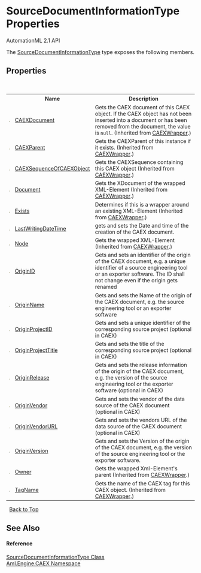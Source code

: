# SourceDocumentInformationType Properties
AutomationML 2.1 API 

The <a href="T_Aml_Engine_CAEX_SourceDocumentInformationType">SourceDocumentInformationType</a> type exposes the following members.


## Properties
&nbsp;<table><tr><th></th><th>Name</th><th>Description</th></tr><tr><td>![Public property](media/pubproperty.gif "Public property")</td><td><a href="P_Aml_Engine_CAEX_CAEXWrapper_CAEXDocument">CAEXDocument</a></td><td>
Gets the CAEX document of this CAEX object. If the CAEX object has not been inserted into a document or has been removed from the document, the value is `null`.
 (Inherited from <a href="T_Aml_Engine_CAEX_CAEXWrapper">CAEXWrapper</a>.)</td></tr><tr><td>![Public property](media/pubproperty.gif "Public property")</td><td><a href="P_Aml_Engine_CAEX_CAEXWrapper_CAEXParent">CAEXParent</a></td><td>
Gets the CAEXParent of this instance if it exists.
 (Inherited from <a href="T_Aml_Engine_CAEX_CAEXWrapper">CAEXWrapper</a>.)</td></tr><tr><td>![Public property](media/pubproperty.gif "Public property")</td><td><a href="P_Aml_Engine_CAEX_CAEXWrapper_CAEXSequenceOfCAEXObject">CAEXSequenceOfCAEXObject</a></td><td>
Gets the CAEXSequence containing this CAEX object
 (Inherited from <a href="T_Aml_Engine_CAEX_CAEXWrapper">CAEXWrapper</a>.)</td></tr><tr><td>![Public property](media/pubproperty.gif "Public property")</td><td><a href="P_Aml_Engine_CAEX_CAEXWrapper_Document">Document</a></td><td>
Gets the XDocument of the wrapped XML-Element
 (Inherited from <a href="T_Aml_Engine_CAEX_CAEXWrapper">CAEXWrapper</a>.)</td></tr><tr><td>![Public property](media/pubproperty.gif "Public property")</td><td><a href="P_Aml_Engine_CAEX_CAEXWrapper_Exists">Exists</a></td><td>
Determines if this is a wrapper around an existing XML-Element
 (Inherited from <a href="T_Aml_Engine_CAEX_CAEXWrapper">CAEXWrapper</a>.)</td></tr><tr><td>![Public property](media/pubproperty.gif "Public property")</td><td><a href="P_Aml_Engine_CAEX_SourceDocumentInformationType_LastWritingDateTime">LastWritingDateTime</a></td><td>
gets and sets the Date and time of the creation of the CAEX document.</td></tr><tr><td>![Public property](media/pubproperty.gif "Public property")</td><td><a href="P_Aml_Engine_CAEX_CAEXWrapper_Node">Node</a></td><td>
Gets the wrapped XML-Element
 (Inherited from <a href="T_Aml_Engine_CAEX_CAEXWrapper">CAEXWrapper</a>.)</td></tr><tr><td>![Public property](media/pubproperty.gif "Public property")</td><td><a href="P_Aml_Engine_CAEX_SourceDocumentInformationType_OriginID">OriginID</a></td><td>
Gets and sets an identifier of the origin of the CAEX document, e.g. a unique identifier of a source engineering tool or an exporter software. The ID shall not change even if the origin gets renamed</td></tr><tr><td>![Public property](media/pubproperty.gif "Public property")</td><td><a href="P_Aml_Engine_CAEX_SourceDocumentInformationType_OriginName">OriginName</a></td><td>
Gets and sets the Name of the origin of the CAEX document, e.g. the source engineering tool or an exporter software</td></tr><tr><td>![Public property](media/pubproperty.gif "Public property")</td><td><a href="P_Aml_Engine_CAEX_SourceDocumentInformationType_OriginProjectID">OriginProjectID</a></td><td>
Gets and sets a unique identifier of the corresponding source project (optional in CAEX)</td></tr><tr><td>![Public property](media/pubproperty.gif "Public property")</td><td><a href="P_Aml_Engine_CAEX_SourceDocumentInformationType_OriginProjectTitle">OriginProjectTitle</a></td><td>
Gets and sets the title of the corresponding source project (optional in CAEX)</td></tr><tr><td>![Public property](media/pubproperty.gif "Public property")</td><td><a href="P_Aml_Engine_CAEX_SourceDocumentInformationType_OriginRelease">OriginRelease</a></td><td>
Gets and sets the release information of the origin of the CAEX document, e.g. the version of the source engineering tool or the exporter software (optional in CAEX)</td></tr><tr><td>![Public property](media/pubproperty.gif "Public property")</td><td><a href="P_Aml_Engine_CAEX_SourceDocumentInformationType_OriginVendor">OriginVendor</a></td><td>
Gets and sets the vendor of the data source of the CAEX document (optional in CAEX)</td></tr><tr><td>![Public property](media/pubproperty.gif "Public property")</td><td><a href="P_Aml_Engine_CAEX_SourceDocumentInformationType_OriginVendorURL">OriginVendorURL</a></td><td>
Gets and sets the vendors URL of the data source of the CAEX document (optional in CAEX)</td></tr><tr><td>![Public property](media/pubproperty.gif "Public property")</td><td><a href="P_Aml_Engine_CAEX_SourceDocumentInformationType_OriginVersion">OriginVersion</a></td><td>
Gets and sets the Version of the origin of the CAEX document, e.g. the version of the source engineering tool or the exporter software.</td></tr><tr><td>![Public property](media/pubproperty.gif "Public property")</td><td><a href="P_Aml_Engine_CAEX_CAEXWrapper_Owner">Owner</a></td><td>
Gets the wrapped Xml-Element's parent
 (Inherited from <a href="T_Aml_Engine_CAEX_CAEXWrapper">CAEXWrapper</a>.)</td></tr><tr><td>![Public property](media/pubproperty.gif "Public property")</td><td><a href="P_Aml_Engine_CAEX_CAEXWrapper_TagName">TagName</a></td><td>
Gets the name of the CAEX tag for this CAEX object.
 (Inherited from <a href="T_Aml_Engine_CAEX_CAEXWrapper">CAEXWrapper</a>.)</td></tr></table>&nbsp;
<a href="#sourcedocumentinformationtype-properties">Back to Top</a>

## See Also


#### Reference
<a href="T_Aml_Engine_CAEX_SourceDocumentInformationType">SourceDocumentInformationType Class</a><br /><a href="N_Aml_Engine_CAEX">Aml.Engine.CAEX Namespace</a><br />